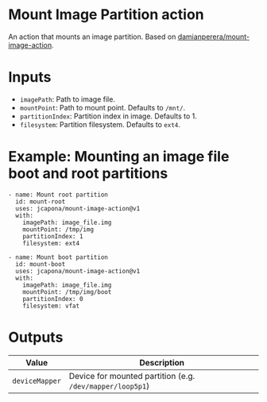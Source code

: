 # Mount Image Partition action

An action that mounts an image partition. Based on [damianperera/mount-image-action](https://github.com/damianperera/mount-image-action).

# Inputs
  - `imagePath`: Path to image file.
  - `mountPoint`: Path to mount point. Defaults to `/mnt/`.
  - `partitionIndex`: Partition index in image. Defaults to 1.
  - `filesystem`: Partition filesystem. Defaults to `ext4`.

# Example: Mounting an image file boot and root partitions

```
- name: Mount root partition
  id: mount-root
  uses: jcapona/mount-image-action@v1
  with:
    imagePath: image_file.img
    mountPoint: /tmp/img
    partitionIndex: 1
    filesystem: ext4

- name: Mount boot partition
  id: mount-boot
  uses: jcapona/mount-image-action@v1
  with:
    imagePath: image_file.img
    mountPoint: /tmp/img/boot
    partitionIndex: 0
    filesystem: vfat

```


# Outputs

| **Value**          | **Description**                                                  |
|--------------------|------------------------------------------------------------------|
| `deviceMapper`     | Device for mounted partition (e.g. `/dev/mapper/loop5p1`)        |
